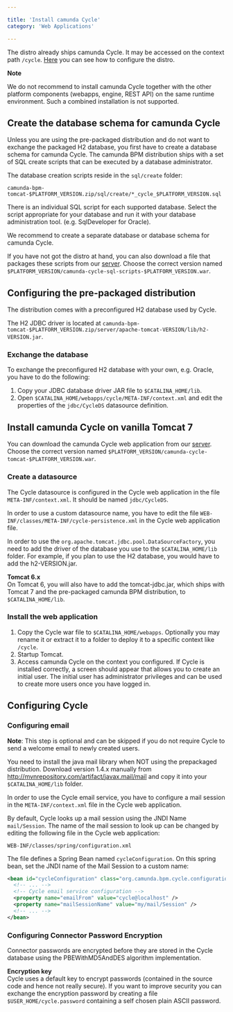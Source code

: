 ```yaml
---

title: 'Install camunda Cycle'
category: 'Web Applications'

---
```



The distro already ships camunda Cycle. It may be accessed on the context path `/cycle`. [Here](ref:#web-applications-install-camunda-cycle-configuring-the-pre-packaged-distribution) you can see how to configure the distro.</br>

<div class="alert alert-warning">
  <p><strong>Note</strong></p>
  <p>We do not recommend to install camunda Cycle together with the other platform components (webapps, engine, REST API) on the same runtime environment. Such a combined installation is not supported.</p>
</div> 


## Create the database schema for camunda Cycle

Unless you are using the pre-packaged distribution and do not want to exchange the packaged H2 database, you first have to create a database schema for camunda Cycle.
The camunda BPM distribution ships with a set of SQL create scripts that can be executed by a database administrator.

The database creation scripts reside in the `sql/create` folder:

```
camunda-bpm-tomcat-$PLATFORM_VERSION.zip/sql/create/*_cycle_$PLATFORM_VERSION.sql
```

There is an individual SQL script for each supported database. Select the script appropriate for your database and run it with your database administration tool. (e.g. SqlDeveloper for Oracle).

We recommend to create a separate database or database schema for camunda Cycle.

<div class="alert alert-info">
  If you have not got the distro at hand, you can also download a file that packages these
  scripts from our <a href="https://app.camunda.com/nexus/content/groups/public/org/camunda/bpm/cycle/camunda-cycle-sql-scripts/">server</a>.
  Choose the correct version named <code>$PLATFORM_VERSION/camunda-cycle-sql-scripts-$PLATFORM_VERSION.war</code>.
</div>


## Configuring the pre-packaged distribution

The distribution comes with a preconfigured H2 database used by Cycle.

The H2 JDBC driver is located at `camunda-bpm-tomcat-$PLATFORM_VERSION.zip/server/apache-tomcat-VERSION/lib/h2-VERSION.jar`.

### Exchange the database

To exchange the preconfigured H2 database with your own, e.g. Oracle, you have to do the following:

1.  Copy your JDBC database driver JAR file to `$CATALINA_HOME/lib`.
2.  Open `$CATALINA_HOME/webapps/cycle/META-INF/context.xml` and edit the properties of the `jdbc/CycleDS` datasource definition.


## Install camunda Cycle on vanilla Tomcat 7

You can download the camunda Cycle web application from our [server](https://app.camunda.com/nexus/content/groups/public/org/camunda/bpm/cycle/camunda-cycle-tomcat/).
Choose the correct version named `$PLATFORM_VERSION/camunda-cycle-tomcat-$PLATFORM_VERSION.war`.

### Create a datasource

The Cycle datasource is configured in the Cycle web application in the file `META-INF/context.xml`. It should be named `jdbc/CycleDS`.

In order to use a custom datasource name, you have to edit the file `WEB-INF/classes/META-INF/cycle-persistence.xml` in the Cycle web application file.

In order to use the `org.apache.tomcat.jdbc.pool.DataSourceFactory`, you need to add the driver of the database you use to the `$CATALINA_HOME/lib` folder.
For example, if you plan to use the H2 database, you would have to add the h2-VERSION.jar.

<div class="alert alert-info">
  <strong>Tomcat 6.x</strong>
  <br/>
  On Tomcat 6, you will also have to add the tomcat-jdbc.jar, which ships with Tomcat 7 and the pre-packaged camunda BPM distribution, to
  <code>$CATALINA_HOME/lib</code>.
</div>

### Install the web application

1.  Copy the Cycle war file to `$CATALINA_HOME/webapps`.
    Optionally you may rename it or extract it to a folder to deploy it to a specific context like `/cycle`.
2.  Startup Tomcat.
3.  Access camunda Cycle on the context you configured. If Cycle is installed correctly, a screen should appear that allows you to create an initial user.
    The initial user has administrator privileges and can be used to create more users once you have logged in.


## Configuring Cycle

### Configuring email

**Note**: This step is optional and can be skipped if you do not require Cycle to send a welcome email to newly created users.

<div class="alert alert-info">
  You need to install the java mail library when NOT using the prepackaged distribution.
  Download version 1.4.x manually from <a href=http://mvnrepository.com/artifact/javax.mail/mail>http://mvnrepository.com/artifact/javax.mail/mail</a> and copy it into your <code>$CATALINA_HOME/lib</code> folder.
</div>

In order to use the Cycle email service, you have to configure a mail session in the `META-INF/context.xml` file in the Cycle web application.

By default, Cycle looks up a mail session using the JNDI Name `mail/Session`.
The name of the mail session to look up can be changed by editing the following file in the Cycle web application:

```
WEB-INF/classes/spring/configuration.xml
```

The file defines a Spring Bean named `cycleConfiguration`. On this spring bean, set the JNDI name of the Mail Session to a custom name:

```xml
<bean id="cycleConfiguration" class="org.camunda.bpm.cycle.configuration.CycleConfiguration">
  <!-- ... -->
  <!-- Cycle email service configuration -->
  <property name="emailFrom" value="cycle@localhost" />
  <property name="mailSessionName" value="my/mail/Session" />
  <!-- ... -->
</bean>
```

### Configuring Connector Password Encryption

Connector passwords are encrypted before they are stored in the Cycle database using the PBEWithMD5AndDES algorithm implementation.

<div class="alert alert-info">
  <strong>Encryption key</strong>
  <br/>
  Cycle uses a default key to encrypt passwords (contained in the source code and hence not really secure).
  If you want to improve security you can exchange the encryption password by creating a file <code>$USER_HOME/cycle.password</code>
  containing a self chosen plain ASCII password.
</div>
